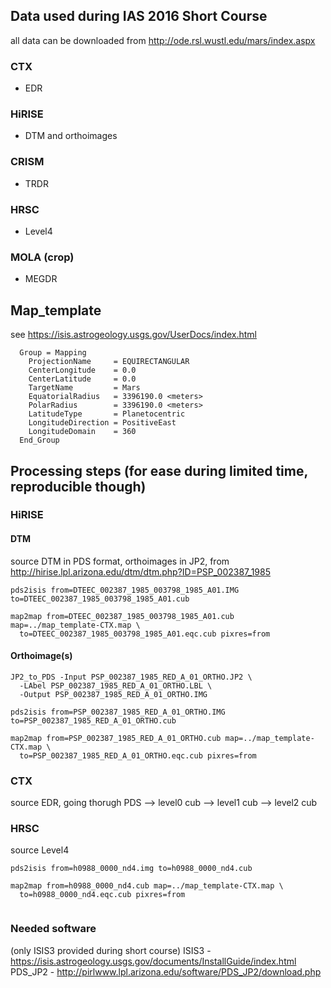 ## Data used during IAS 2016 Short Course

all data can be downloaded from http://ode.rsl.wustl.edu/mars/index.aspx 

### CTX

* EDR

### HiRISE

* DTM and orthoimages

### CRISM

* TRDR

### HRSC

* Level4

### MOLA (crop)

* MEGDR

## Map_template

see https://isis.astrogeology.usgs.gov/UserDocs/index.html

```
  Group = Mapping
    ProjectionName     = EQUIRECTANGULAR
    CenterLongitude    = 0.0
    CenterLatitude     = 0.0
    TargetName         = Mars
    EquatorialRadius   = 3396190.0 <meters>
    PolarRadius        = 3396190.0 <meters>
    LatitudeType       = Planetocentric
    LongitudeDirection = PositiveEast
    LongitudeDomain    = 360
  End_Group
```

## Processing steps (for ease during limited time, reproducible though)

### HiRISE

#### DTM
source DTM in PDS format, orthoimages in JP2, from http://hirise.lpl.arizona.edu/dtm/dtm.php?ID=PSP_002387_1985

```
pds2isis from=DTEEC_002387_1985_003798_1985_A01.IMG to=DTEEC_002387_1985_003798_1985_A01.cub

map2map from=DTEEC_002387_1985_003798_1985_A01.cub map=../map_template-CTX.map \
  to=DTEEC_002387_1985_003798_1985_A01.eqc.cub pixres=from
```

#### Orthoimage(s)

```
JP2_to_PDS -Input PSP_002387_1985_RED_A_01_ORTHO.JP2 \
  -LAbel PSP_002387_1985_RED_A_01_ORTHO.LBL \
  -Output PSP_002387_1985_RED_A_01_ORTHO.IMG
  
pds2isis from=PSP_002387_1985_RED_A_01_ORTHO.IMG to=PSP_002387_1985_RED_A_01_ORTHO.cub

map2map from=PSP_002387_1985_RED_A_01_ORTHO.cub map=../map_template-CTX.map \
  to=PSP_002387_1985_RED_A_01_ORTHO.eqc.cub pixres=from
```

### CTX

source EDR, going thorugh PDS --> level0 cub --> level1 cub --> level2 cub

### HRSC

source Level4

```
pds2isis from=h0988_0000_nd4.img to=h0988_0000_nd4.cub

map2map from=h0988_0000_nd4.cub map=../map_template-CTX.map \
  to=h0988_0000_nd4.eqc.cub pixres=from
  
```
### Needed software
(only ISIS3 provided during short course)
ISIS3 - https://isis.astrogeology.usgs.gov/documents/InstallGuide/index.html
PDS_JP2 - http://pirlwww.lpl.arizona.edu/software/PDS_JP2/download.php

